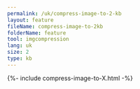 ```yaml
---
permalink: /uk/compress-image-to-2-kb
layout: feature
fileName: compress-image-to-2kb
folderName: feature
tool: imgcompression
lang: uk
size: 2
type: kb
---
```


{%- include compress-image-to-X.html -%}

